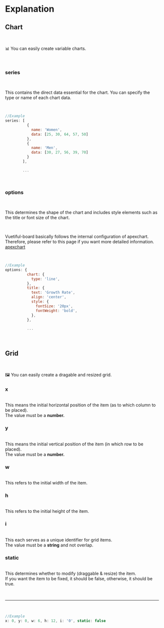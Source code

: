 # Explanation


## Chart

<br>

📊 You can easily create variable charts.

<br>

### series

<br>

This contains the direct data essential for the chart. You can specify the type or name of each chart data.


<br>

```javascript
//Example
series: [
          {
            name: 'Women',
            data: [25, 30, 64, 57, 50]
          },
          {
            name: 'Men',
            data: [30, 27, 56, 39, 70]
          }
        ],

        ...
```

<br>

### options

<br>

This determines the shape of the chart and includes style elements such as the title or font size of the chart.

<br>

Vuetiful-board basically follows the internal configuration of apexchart. <br>Therefore, please refer to this page if you want more detailed information. [apexchart](https://apexcharts.com/)

<br>

```javascript
//Example
options: {
          chart: {
            type: 'line',
          },
          title: {
            text: 'Growth Rate',
            align: 'center',
            style: {
              fontSize: '20px',
              fontWeight: 'bold',
            },
          },

          ...
```

<br>

## Grid

<br>

🖼 You can easily create a dragable and resized grid.

### x

<br>This means the initial horizontal position of the item (as to which column to be placed).
<br>The value must be a <strong>number.</strong>

### y

<br>This means the initial vertical position of the item (in which row to be placed).
<br>The value must be a <strong>number.</strong>

### w

<br>This refers to the initial width of the item.


### h

<br>This refers to the initial height of the item.

### i

<br>This each serves as a unique identifier for grid items. 
<br>The value must be a <strong>string</strong> and not overlap.


### static

<br>This determines whether to modify (draggable & resize) the item. <br>If you want the item to be fixed, it should be false, otherwise, it should be true.

<br>

-----

<br>

```javascript
//Example
x: 0, y: 0, w: 6, h: 12, i: '0', static: false
```

<script>
  document.documentElement.dataset.theme = 'light';
</script>